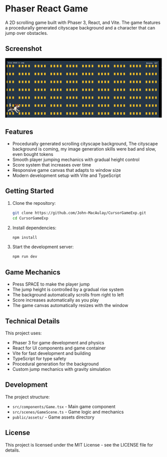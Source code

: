 # Phaser React Game

A 2D scrolling game built with Phaser 3, React, and Vite. The game features a procedurally generated cityscape background and a character that can jump over obstacles.

## Screenshot

![Game Screenshot](docs/game-screenshot.png)

## Features

- Procedurally generated scrolling cityscape background, The cityscape background is coming, my image generation skills were bad and slow, even bought tokens
- Smooth player jumping mechanics with gradual height control
- Score system that increases over time
- Responsive game canvas that adapts to window size
- Modern development setup with Vite and TypeScript

## Getting Started

1. Clone the repository:

   ```bash
   git clone https://github.com/John-MacAulay/CursorGameExp.git
   cd CursorGameExp
   ```

2. Install dependencies:

   ```bash
   npm install
   ```

3. Start the development server:
   ```bash
   npm run dev
   ```

## Game Mechanics

- Press SPACE to make the player jump
- The jump height is controlled by a gradual rise system
- The background automatically scrolls from right to left
- Score increases automatically as you play
- The game canvas automatically resizes with the window

## Technical Details

This project uses:

- Phaser 3 for game development and physics
- React for UI components and game container
- Vite for fast development and building
- TypeScript for type safety
- Procedural generation for the background
- Custom jump mechanics with gravity simulation

## Development

The project structure:

- `src/components/Game.tsx` - Main game component
- `src/scenes/GameScene.ts` - Game logic and mechanics
- `public/assets/` - Game assets directory

## License

This project is licensed under the MIT License - see the LICENSE file for details.
